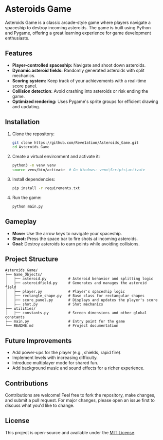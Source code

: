 
# Asteroids Game

Asteroids Game is a classic arcade-style game where players navigate a spaceship to destroy incoming asteroids. The game is built using Python and Pygame, offering a great learning experience for game development enthusiasts.

## Features

- **Player-controlled spaceship:** Navigate and shoot down asteroids.
- **Dynamic asteroid fields:** Randomly generated asteroids with split mechanics.
- **Scoring system:** Keep track of your achievements with a real-time score panel.
- **Collision detection:** Avoid crashing into asteroids or risk ending the game.
- **Optimized rendering:** Uses Pygame's sprite groups for efficient drawing and updating.

## Installation

1. Clone the repository:
   ```bash
   git clone https://github.com/Reve1ation/Asteroids_Game.git
   cd Asteroids_Game
   ```

2. Create a virtual environment and activate it:
   ```bash
   python3 -m venv venv
   source venv/bin/activate  # On Windows: venv\Scripts\activate
   ```

3. Install dependencies:
   ```bash
   pip install -r requirements.txt
   ```

4. Run the game:
   ```bash
   python main.py
   ```

## Gameplay

- **Move:** Use the arrow keys to navigate your spaceship.
- **Shoot:** Press the space bar to fire shots at incoming asteroids.
- **Goal:** Destroy asteroids to earn points while avoiding collisions.

## Project Structure

```
Asteroids_Game/
├── Game_Objects/
│   ├── asteroid.py          # Asteroid behavior and splitting logic
│   ├── asteroidfield.py     # Generates and manages the asteroid field
│   ├── player.py            # Player's spaceship logic
│   ├── rectangle_shape.py   # Base class for rectangular shapes
│   ├── score_panel.py       # Displays and updates the player's score
│   ├── shot.py              # Shot mechanics
├── utilities/
│   ├── constants.py         # Screen dimensions and other global constants
├── main.py                  # Entry point for the game
└── README.md                # Project documentation
```

## Future Improvements

- Add power-ups for the player (e.g., shields, rapid fire).
- Implement levels with increasing difficulty.
- Introduce multiplayer mode for shared fun.
- Add background music and sound effects for a richer experience.

## Contributions

Contributions are welcome! Feel free to fork the repository, make changes, and submit a pull request. For major changes, please open an issue first to discuss what you'd like to change.

## License

This project is open-source and available under the [MIT License](LICENSE).
